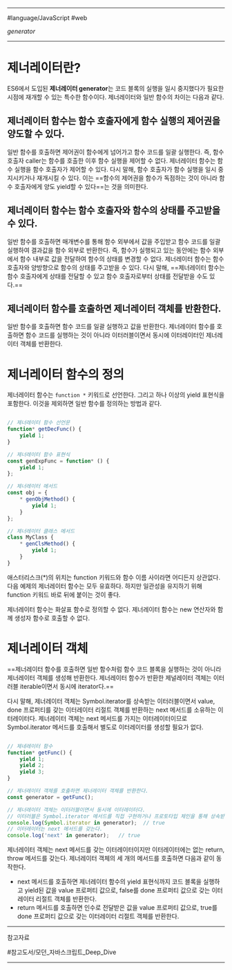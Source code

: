 
---

#language/JavaScript #web 

_generator_

---

# 제너레이터란?

ES6에서 도입된 **제너레이터 generator**는 코드 블록의 실행을 일시 중지했다가 필요한 시점에 재개할 수 있는 특수한 함수이다. 제너레이터와 일반 함수의 차이는 다음과 같다.

## 제너레이터 함수는 함수 호출자에게 함수 실행의 제어권을 양도할 수 있다.

일반 함수를 호출하면 제어권이 함수에게 넘어가고 함수 코드를 일괄 실행한다. 즉, 함수 호출자 caller는 함수를 호출한 이후 함수 실행을 제어할 수 없다. 제너레이터 함수는 함수 실행을 함수 호출자가 제어할 수 있다. 다시 말해, 함수 호출자가 함수 실행을 일시 중지시키거나 재개시킬 수 있다. 이는 ==함수의 제어권을 함수가 독점하는 것이 아니라 함수 호출자에게 양도 yield할 수 있다==는 것을 의미한다.

## 제너레이터 함수는 함수 호출자와 함수의 상태를 주고받을 수 있다.

일반 함수를 호출하면 매개변수를 통해 함수 외부에서 값을 주입받고 함수 코드를 일괄 실행하여 결과값을 함수 외부로 반환한다. 즉, 함수가 실행되고 있는 동안에는 함수 외부에서 함수 내부로 값을 전달하여 함수의 상태를 변경할 수 없다. 제너레이터 함수는 함수 호출자와 양방향으로 함수의 상태를 주고받을 수 있다. 다시 말해, ==제너레이터 함수는 함수 호출자에게 상태를 전달할 수 있고 함수 호출자로부터 상태를 전달받을 수도 있다.==

## 제너레이터 함수를 호출하면 제너레이터 객체를 반환한다.

일반 함수를 호출하면 함수 코드를 일괄 실행하고 값을 반환한다. 제너레이터 함수를 호출하면 함수 코드를 실행하는 것이 아니라 이터러블이면서 동시에 이터레이터인 제너레이터 객체를 반환한다.

# 제너레이터 함수의 정의

제너레이터 함수는 `function *` 키워드로 선언한다. 그리고 하나 이상의 yield 표현식을 포함한다. 이것을 제외하면 일반 함수를 정의하는 방법과 같다.

```javascript

// 제너레이터 함수 선언문
function* getDecFunc() {
    yield 1;
}

// 제너레이터 함수 표현식
const genExpFunc = function* () {
    yield 1;
};

// 제너레이터 메서드
const obj = {
    * genObjMethod() {
        yield 1;
    }
};

// 제너레이터 클래스 메서드
class MyClass {
    * genClsMethod() {
        yield 1;
    }
}

```

애스터리스크(\*)의 위치는 function 키워드와 함수 이름 사이라면 어디든지 상관없다. 다음 예제의 제너레이터 함수는 모두 유효하다. 하지만 일관성을 유지하기 위해 function 키워드 바로 뒤에 붙이는 것이 좋다.

제너레이터 함수는 화살표 함수로 정의할 수 없다.
제너레이터 함수는 new 연산자와 함께 생성자 함수로 호출할 수 없다.

# 제너레이터 객체

==제너레이터 함수를 호출하면 일반 함수처럼 함수 코드 블록을 실행하는 것이 아니라 제너레이터 객체를 생성해 반환한다. 제너레이터 함수가 반환한 제널레이터 객체는 이터러블 iterable이면서 동시에 iterator다.==

다시 말해, 제너레이터 객체는 Symbol.iterator를 상속받는 이터러블이면서 value, done 프로퍼티를 갖는 이터레이터 리절트 객체를 반환하는 next 메서드를 소유하는 이터레이터다. 제너레이터 객체는 next 메서드를 가지는 이터레이터이므로 Symbol.iterator 메서드를 호출해서 별도로 이터레이터를 생성할 필요가 없다.

```javascript

// 제네레이터 함수
function* getFunc() {
    yield 1;
    yield 2;
    yield 3;
}

// 제너레이터 객체를 호출하면 제너레이터 객체를 반환한다.
const generator = getFunc();

// 제너레이터 객체는 이터러블이면서 동시에 이터레이터다.
// 이터러블은 Symbol.iterator 메서드를 직접 구현하거나 프로토타입 체인을 통해 상속받은 객체다.
console.log(Symbol.iterator in generator);  // true
// 이터레이터는 next 메서드를 갖는다.
console.log('next' in generator);   // true

```

제너레이터 객체는 next 메서드를 갖는 이터레이터이지만 이터레이터에는 없는  return, throw 메서드를 갖는다. 제너레이터 객체의 세 개의 메서드를 호출하면 다음과 같이 동작한다.

- next 메서드를 호출하면 제너레이터 함수의 yield 표현식까지 코드 블록을 실행하고 yield된 값을 value 프로퍼티 값으로, false를 done 프로퍼티 값으로 갖는 이터레이터 리절트 객체를 반환한다.
- return 메서드를 호출하면 인수로 전달받은 값을 value 프로퍼티 값으로, true를 done 프로퍼티 값으로 갖는 이터레이터 리절트 객체를 반환한다.



---

참고자료

#참고도서/모던_자바스크립트_Deep_Dive 

---